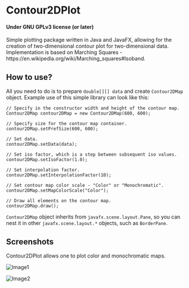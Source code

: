 # Contour2DPlot
<h4>Under GNU GPLv3 license (or later)</h4>
Simple plotting package written in Java and JavaFX, allowing for the creation of two-dimensional contour plot for two-dimensional data. Implementation is based on Marching Squares - https://en.wikipedia.org/wiki/Marching_squares#Isoband.

<h2>How to use?</h2>

All you need to do is to prepare `double[][] data` and create `Contour2DMap` object. Example use of this simple library can look like this:

```
// Specify in the constructor width and height of the contour map.
Contour2DMap contour2DMap = new Contour2DMap(600, 600);

// Specify size for the contour map container.
contour2DMap.setPrefSize(600, 600);

// Set data.
contour2DMap.setData(data);

// Set iso factor, which is a step between subsequent iso values.
contour2DMap.setIsoFactor(1.0);

// Set interpolation factor.
contour2DMap.setInterpolationFactor(10);

// Set contour map color scale - "Color" or "Monochromatic".
contour2DMap.setMapColorScale("Color");

// Draw all elements on the contour map.
contour2DMap.draw();    
```

`Contour2DMap` object inherits from `javafx.scene.layout.Pane`, so you can nest it in other `javafx.scene.layout.*` objects, such as `BorderPane`.

<h2>Screenshots</h2>

Contour2DPlot allows one to plot color and monochromatic maps.

![Image1](https://github.com/bluevoxel/Contour2DPlot/raw/master/screenshots/Contour2DMapColor.png)

![Image2](https://github.com/bluevoxel/Contour2DPlot/raw/master/screenshots/Contour2DMapMonochromatic.png)
